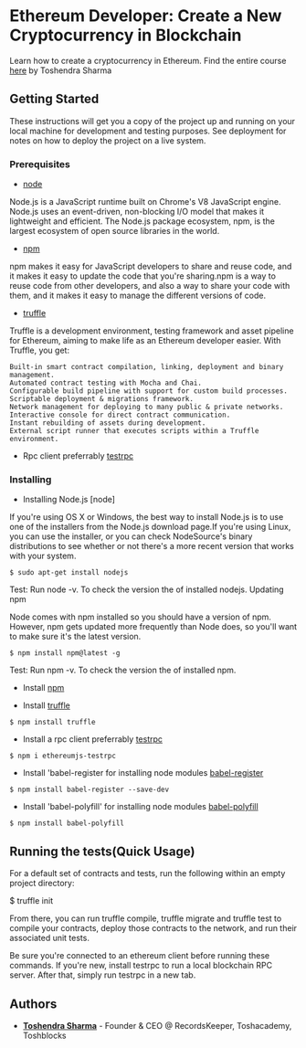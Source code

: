 # Ethereum Developer: Create a New Cryptocurrency in Blockchain
Learn how to create a cryptocurrency in Ethereum. Find the entire course [here](https://www.toshacademy.com/courses/ethereum-developer-create-a-new-cryptocurrency-with-ethereum) by Toshendra Sharma 

## Getting Started

These instructions will get you a copy of the project up and running on your local machine for development and testing purposes. See deployment for notes on how to deploy the project on a live system.

### Prerequisites

* [node](https://nodejs.org/en/download/)

Node.js is a JavaScript runtime built on Chrome's V8 JavaScript engine. Node.js uses an event-driven, non-blocking I/O model that makes it lightweight and efficient. The Node.js package ecosystem, npm, is the largest ecosystem of open source libraries in the world.


* [npm](https://www.npmjs.com/package/npm)

npm makes it easy for JavaScript developers to share and reuse code, and it makes it easy to update the code that you're sharing.npm is a way to reuse code from other developers, and also a way to share your code with them, and it makes it easy to manage the different versions of code.


* [truffle](https://www.npmjs.com/package/truffle/tutorial)

Truffle is a development environment, testing framework and asset pipeline for Ethereum, aiming to make life as an Ethereum developer easier. With Truffle, you get:

    Built-in smart contract compilation, linking, deployment and binary management.
    Automated contract testing with Mocha and Chai.
    Configurable build pipeline with support for custom build processes.
    Scriptable deployment & migrations framework.
    Network management for deploying to many public & private networks.
    Interactive console for direct contract communication.
    Instant rebuilding of assets during development.
    External script runner that executes scripts within a Truffle environment.


* Rpc client preferrably [testrpc](https://www.npmjs.com/package/ethereumjs-testrpc/tutorial)

### Installing

* Installing Node.js [node] 

If you're using OS X or Windows, the best way to install Node.js is to use one of the installers from the Node.js download page.If you're     using Linux, you can use the installer, or you can check NodeSource's binary distributions to see whether or not there's a more recent version that works with your system.

```
$ sudo apt-get install nodejs 
```
Test: Run node -v. To check the version the of installed nodejs.
Updating npm

Node comes with npm installed so you should have a version of npm. However, npm gets updated more frequently than Node does, so you'll want to make sure it's the latest version.

```
$ npm install npm@latest -g
```
Test: Run npm -v. To check the version the of installed npm.

* Install [npm](https://www.npmjs.com/package/npm)

* Install [truffle](https://www.npmjs.com/package/truffle/tutorial)
```
$ npm install truffle
```
* Install a rpc client preferrably [testrpc](https://www.npmjs.com/package/ethereumjs-testrpc/tutorial)
```
$ npm i ethereumjs-testrpc
```
* Install 'babel-register for installing node modules [babel-register](https://www.npmjs.com/package/babel-register)
```
$ npm install babel-register --save-dev
```
* Install 'babel-polyfill' for installing node modules [babel-polyfill](https://www.npmjs.com/package/babel-polyfill/tutorial)
```
$ npm install babel-polyfill
```

## Running the tests(Quick Usage)

For a default set of contracts and tests, run the following within an empty project directory:

$ truffle init

From there, you can run truffle compile, truffle migrate and truffle test to compile your contracts, deploy those contracts to the network, and run their associated unit tests.

Be sure you're connected to an ethereum client before running these commands. If you're new, install testrpc to run a local blockchain RPC server. After that, simply run testrpc in a new tab.

## Authors

* [**Toshendra Sharma**](https://www.udemy.com/user/toshendrasharma2/)  - Founder & CEO @ RecordsKeeper, Toshacademy, Toshblocks
